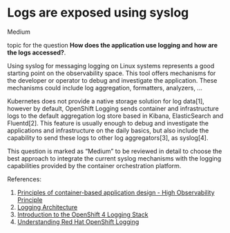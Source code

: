 # Logs are exposed using syslog

<div class="risk-rounded-box medium">Medium</div>

topic for the question **How does the application use logging and how are the logs accessed?**.

Using syslog for messaging logging on Linux systems represents a good starting point
on the observability space. This tool offers mechanisms for the developer or
operator to debug and investigate the application. These mechanisms could include
log aggregation, formatters, analyzers, ...

Kubernetes does not provide a native storage solution for log data[1], however
by default, OpenShift Logging sends container and infrastructure logs to the
default aggregation log store based in Kibana, ElasticSearch and Fluentd[2].
This feature is usually enough to debug and investigate the applications and
infrastructure on the daily basics, but also include the capability to send
these logs to other log aggregators[3], as syslog[4].

This question is marked as “Medium” to be reviewed in detail to choose the
best approach to integrate the current syslog mechanisms with the
logging capabilities provided by the container orchestration platform.

References:
1. [Principles of container-based application design - High Observability Principle](https://www.redhat.com/en/resources/cloud-native-container-design-whitepaper)
2. [Logging Architecture](https://kubernetes.io/docs/concepts/cluster-administration/logging/)
3. [Introduction to the OpenShift 4 Logging Stack](https://cloud.redhat.com/blog/introduction-to-the-openshift-4-logging-stack)
4. [Understanding Red Hat OpenShift Logging](https://docs.openshift.com/container-platform/4.8/logging/cluster-logging.html)
